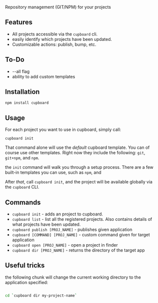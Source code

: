 Repository management (GIT/NPM) for your projects 
                                           

## Features                                
           
- All projects accessible via the `cupboard` cli.
- easily identify which projects have been updated. 
- Customizable actions: publish, bump, etc.    
                                            

## To-Do

- --all flag       
- ability to add custom templates

## Installation 

	npm install cupboard
                             

## Usage                                   
                          
For each project you want to use in cupboard, simply call:
                                            
	cupboard init               
	
	
That command alone will use the *default* cupboard template. You can of course use other templates. Right now they include the following: `git`, `git+npm`, and `npm`. 
	
the `init` command will walk you through a setup process. There are a few built-in templates you can use, such as `npm`, and 

                                                         

After *that*, call `cupboard init`, and the project will be available globally via the `cupboard` CLI.

## Commands           
                  
- `cupboard init` - adds an project to cupboard.
- `cupboard list` - list all the registered projects. Also contains details of what projects have
been updated.                                                                                   
- `cupboard publish [PROJ_NAME]` - publishes given application
- `cupboard [COMMAND] [PROJ_NAME]` - custom command given for target application
- `cupboard open [PROJ_NAME]` - open a project in finder    
- `cupboard dir [PROJ_NAME]` - returns the directory of the target app


## Useful tricks

the following chunk will change the current working directory to the application specified:   

````bash

cd `cupboard dir my-project-name`

````
              

                       




                                    

